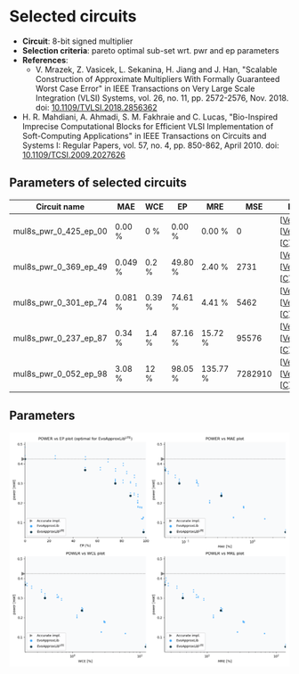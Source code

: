 
Selected circuits
===================
 - **Circuit**: 8-bit signed multiplier
 - **Selection criteria**: pareto optimal sub-set wrt. pwr and ep parameters
 - **References**: 
   - V. Mrazek, Z. Vasicek, L. Sekanina, H. Jiang and J. Han, "Scalable Construction of Approximate Multipliers With Formally Guaranteed Worst Case Error" in IEEE Transactions on Very Large Scale Integration (VLSI) Systems, vol. 26, no. 11, pp. 2572-2576, Nov. 2018. doi: [10.1109/TVLSI.2018.2856362](https://dx.doi.org/10.1109/TVLSI.2018.2856362)
  - H. R. Mahdiani, A. Ahmadi, S. M. Fakhraie and C. Lucas, "Bio-Inspired Imprecise Computational Blocks for Efficient VLSI Implementation of Soft-Computing Applications" in IEEE Transactions on Circuits and Systems I: Regular Papers, vol. 57, no. 4, pp. 850-862, April 2010. doi: [10.1109/TCSI.2009.2027626](https://dx.doi.org/10.1109/TCSI.2009.2027626)


Parameters of selected circuits
----------------------------

| Circuit name | MAE | WCE | EP | MRE | MSE | Download |
| --- |  --- | --- | --- | --- | --- | --- | 
| mul8s_pwr_0_425_ep_00 | 0.00 % | 0 % | 0.00 % | 0.00 % | 0 |  [[Verilog<sub>generic</sub>](mul8s_pwr_0_425_ep_00_gen.v)] [[Verilog<sub>PDK45</sub>](mul8s_pwr_0_425_ep_00_pdk45.v)]  [[C](mul8s_pwr_0_425_ep_00.c)] |
| mul8s_pwr_0_369_ep_49 | 0.049 % | 0.2 % | 49.80 % | 2.40 % | 2731 |  [[Verilog<sub>generic</sub>](mul8s_pwr_0_369_ep_49_gen.v)] [[Verilog<sub>PDK45</sub>](mul8s_pwr_0_369_ep_49_pdk45.v)]  [[C](mul8s_pwr_0_369_ep_49.c)] |
| mul8s_pwr_0_301_ep_74 | 0.081 % | 0.39 % | 74.61 % | 4.41 % | 5462 |  [[Verilog<sub>generic</sub>](mul8s_pwr_0_301_ep_74_gen.v)] [[Verilog<sub>PDK45</sub>](mul8s_pwr_0_301_ep_74_pdk45.v)]  [[C](mul8s_pwr_0_301_ep_74.c)] |
| mul8s_pwr_0_237_ep_87 | 0.34 % | 1.4 % | 87.16 % | 15.72 % | 95576 |  [[Verilog<sub>generic</sub>](mul8s_pwr_0_237_ep_87_gen.v)] [[Verilog<sub>PDK45</sub>](mul8s_pwr_0_237_ep_87_pdk45.v)]  [[C](mul8s_pwr_0_237_ep_87.c)] |
| mul8s_pwr_0_052_ep_98 | 3.08 % | 12 % | 98.05 % | 135.77 % | 7282910 |  [[Verilog<sub>generic</sub>](mul8s_pwr_0_052_ep_98_gen.v)] [[Verilog<sub>PDK45</sub>](mul8s_pwr_0_052_ep_98_pdk45.v)]  [[C](mul8s_pwr_0_052_ep_98.c)] |
    
Parameters
--------------
![Parameters figure](fig.png)
             